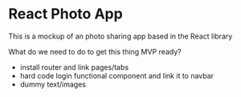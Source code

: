 # React Photo App
 This is a mockup of an photo sharing app based in the React library


What do we need to do to get this thing MVP ready?
- install router and link pages/tabs
- hard code login functional component and link it to navbar
- dummy text/images